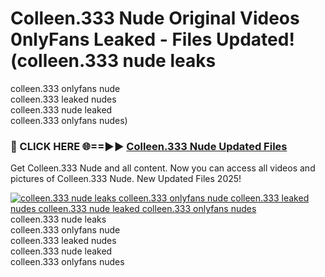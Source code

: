 # Colleen.333 Nude Original Videos 0nlyFans Leaked - Files Updated! (colleen.333 nude leaks<br>
colleen.333 onlyfans nude<br>
colleen.333 leaked nudes<br>
colleen.333 nude leaked<br>
colleen.333 onlyfans nudes)

<h3>🔴 CLICK HERE 🌐==►► <a href="https://tinyurl.com/2p9ay9w9" rel="nofollow">Colleen.333 Nude Updated Files</a></h3>

Get Colleen.333 Nude and all content. Now you can access all videos and pictures of Colleen.333 Nude. New Updated Files 2025!

[![colleen.333 nude leaks<br>
colleen.333 onlyfans nude<br>
colleen.333 leaked nudes<br>
colleen.333 nude leaked<br>
colleen.333 onlyfans nudes](https://i.imgur.com/KQgVmj3.gif)](https://tinyurl.com/2p9ay9w9)
colleen.333 nude leaks<br>
colleen.333 onlyfans nude<br>
colleen.333 leaked nudes<br>
colleen.333 nude leaked<br>
colleen.333 onlyfans nudes
